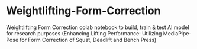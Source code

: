# Weightlifting-Form-Correction
Weightlifting Form Correction colab notebook to build, train &amp; test AI model for research purposes (Enhancing Lifting Performance: Utilizing MediaPipe-Pose for Form Correction of Squat, Deadlift and Bench Press)

